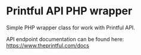 
# Printful API PHP wrapper

Simple PHP wrapper class for work with Printful API.

API endpoint documentation can be found here: https://www.theprintful.com/docs
